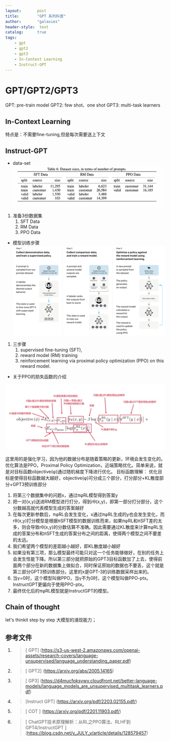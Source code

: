 ```yaml
---
layout:       post
title:        "GPT 系列科普"
author:       "galaxies"
header-style:  text
catalog:      true
tags:
    - gpt
    - gpt2
    - gpt3
    - In-Context Learning
    - Instruct-GPT
---
```


# GPT/GPT2/GPT3
GPT: pre-train model
GPT2: few shot、one shot
GPT3: multi-task learners

## In-Context Learning
特点是：不需要fine-tuning,但是每次需要送上下文

## Instruct-GPT

* data-set 
![](/img/in-post/post-ai/model/data-set.png)
1. 准备3份数据集
   1. SFT Data
   2. RM Data
   3. PPO Data

* 模型训练步骤
![](/img/in-post/post-ai/model/Instruct-architecture.png)
1. 三步骤
   1. supervised fine-tuning (SFT), 
   2. reward model (RM) training
   3. reinforcement learning via proximal policy optimization (PPO) on this reward model.

* 关于PPO的损失函数的介绍

![](/img/in-post/post-ai/model/ppo.png)

这里用的是强化学习，因为他的数据分布是随着策略的更新，环境会发生变化的。优化算法是PPO，Proximal Policy Optimization，近端策略优化。简单来说，就是对目标函数objective(φ)通过随机梯度下降进行优化。
目标函数理解：
优化目标是使得目标函数越大越好，objective(φ)可分成三个部分，打分部分+KL散度部分+GPT3预训练部分
1. 将第三个数据集中的问题x，通过πφRL模型得到答案y
2. 把一对(x,y)送进RM模型进行打分，得到rθ(x,y)，即第一部分打分部分，这个分数越高就代表模型生成的答案越好
3. 在每次更新参数后，πφRL会发生变化，x通过πφRL生成的y也会发生变化，而rθ(x,y)打分模型是根据πSFT模型的数据训练而来，如果πφRL和πSFT差的太多，则会导致rθ(x,y)的分数估算不准确。因此需要通过KL散度来计算πφRL生成的答案分布和πSFT生成的答案分布之间的距离，使得两个模型之间不要差的太远。
4. 我们希望两个模型的差距越小越好，即KL散度越小越好
5. 如果没有第三项，那么模型最终可能只对这一个任务能够做好，在别的任务上会发生性能下降。所以第三部分就把原始的GPT3目标函数加了上去，使得前面两个部分在新的数据集上做拟合，同时保证原始的数据也不要丢，这个就是第三部分GPT3预训练部分。这里的x是GPT-3的训练数据采样出来的。
6. 当γ=0时，这个模型叫做PPO，当γ不为0时，这个模型叫做PPO-ptx。InstructGPT更偏向于使用PPO-ptx。
7. 最终优化后的πφRL模型就是InstructGPT的模型。

## Chain of thought

let's thinkit step by step
大模型的涌现能力；


## 参考文件

1.  > [ GPT]
   (https://s3-us-west-2.amazonaws.com/openai-assets/research-covers/language-unsupervised/language_understanding_paper.pdf) 

2.  > [ GPT2]
   (https://arxiv.org/abs/2005.14165) 
3.  > [ GP3]
   (https://d4mucfpksywv.cloudfront.net/better-language-models/language_models_are_unsupervised_multitask_learners.pdf) 

4.  > [Instruct GPT]
   (https://arxiv.org/pdf/2203.02155.pdf/) 
5.  > [ COT ]
   (https://arxiv.org/pdf/2201.11903.pdf/) 
6. > [ ChatGPT技术原理解析：从RL之PPO算法、RLHF到GPT4/InstructGPT ]
   (https://blog.csdn.net/v_JULY_v/article/details/128579457)



